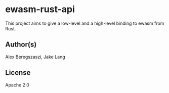 # ewasm-rust-api

This project aims to give a low-level and a high-level binding to ewasm from Rust.

## Author(s)

Alex Beregszaszi, Jake Lang

## License

Apache 2.0

